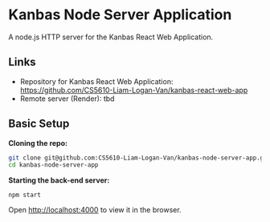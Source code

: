 # Kanbas Node Server Application
A node.js HTTP server for the Kanbas React Web Application.

## Links
- Repository for Kanbas React Web Application: https://github.com/CS5610-Liam-Logan-Van/kanbas-react-web-app
- Remote server (Render): tbd

## Basic Setup
**Cloning the repo:**
```sh
git clone git@github.com:CS5610-Liam-Logan-Van/kanbas-node-server-app.git
cd kanbas-node-server-app
```

**Starting the back-end server:**
```
npm start
```
Open [http://localhost:4000](http://localhost:4000) to view it in the browser.
